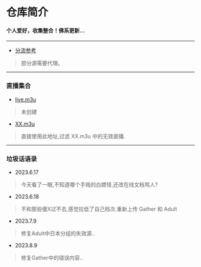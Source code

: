 
# 仓库简介
#### 个人爱好，收集整合！佛系更新…
---
* [分流参考](https://raw.githubusercontent.com/YanG-1989/list/main/IPTV.list)  
>部分源需要代理。  
---
### 直播集合
* [live.m3u](https://raw.githubusercontent.com/YanG-1989/m3u/main/live.m3u)  
>未创建
* [XX.m3u](https://tv.iill.top/xx)  
>直接使用此地址,过滤 XX.m3u 中的无效直播.
---
### 垃圾话语录
* 2023.6.17
>今天看了一眼,不知道哪个手贱的白嫖怪,还改在线文档骂人?   
* 2023.6.18
>不和那些傻X过不去,感觉拉低了自己档次.重新上传 Gather 和 Adult  
* 2023.7.9
>修复Adult中日本分组的失效源..
* 2023.8.9
>修复Gather中的错误内容..
